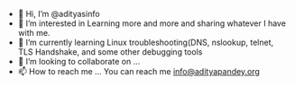 - 👋 Hi, I’m @adityasinfo
- 👀 I’m interested in Learning more and more and sharing whatever I have with me.
- 🌱 I’m currently learning Linux troubleshooting(DNS, nslookup, telnet, TLS Handshake, and some other  debugging tools
- 💞️ I’m looking to collaborate on ...
- 📫 How to reach me ... You can reach me info@adityapandey.org

<!---
adityasinfo/adityasinfo is a ✨ special ✨ repository because its `README.md` (this file) appears on your GitHub profile.
You can click the Preview link to take a look at your changes.
--->
